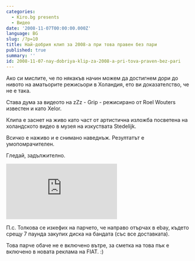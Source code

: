 ```yaml
---
categories:
  - Kiro.bg presents
  - Видео
date: '2008-11-07T00:00:00.000Z'
language: BG
slug: /?p=10
title: Най-добрия клип за 2008-а при това правен без пари
published: true
summary: ''
id: 2008-11-07-nay-dobriya-klip-za-2008-a-pri-tova-praven-bez-pari
---
```


Ако си мислите, че по някакъв начин можем да достигнем дори до нивото на аматьорите режисьори в Холандия, ето ви доказателство, че не е така.

Става дума за видеото на zZz - Grip - режисирано от Roel Wouters известен и като Xelor.

Клипа е заснет на живо като част от артистична изложба посветена на холандското видео в музея на изкуствата Stedelijk.

Всичко е наживо и е снимано наведнъж. Резултатът е умопомрачителен.

Гледай, задължително.

<div className="youtube_video"><iframe  src="https://www.youtube.com/embed/AMvjEnYQQdE?si=YEZaQH83oxTiMsk-" title="YouTube video player" frameborder="0" allow="accelerometer; autoplay; clipboard-write; encrypted-media; gyroscope; picture-in-picture; web-share" referrerpolicy="strict-origin-when-cross-origin" allowfullscreen></iframe></div>

П.с. Толкова се изкефих на парчето, че направо отърчах в ebay, където срещу 7 паунда закупих диска на бандата (със все доставката).

Това парче обаче не е включено вътре, за сметка на това пък е включено в новата реклама на FIAT. :)
